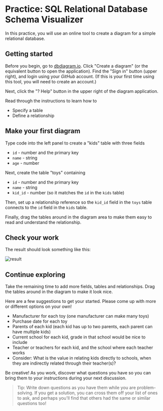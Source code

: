 # Practice: SQL Relational Database Schema Visualizer

In this practice, you will use an online tool to create a diagram for a simple
relational database.

## Getting started

Before you begin, go to [dbdiagram.io]. Click "Create a diagram" (or the
equivalent button to open the application). Find the "Sign in" button (upper
right), and login using your *GitHub* account. (If this is your first time using
this tool, you will need to create an account.)

Next, click the "? Help" button in the upper right of the diagram application.

Read through the instructions to learn how to

* Specify a table
* Define a relationship

## Make your first diagram

Type code into the left panel to create a "kids" table with three fields

* `id` - number and the primary key
* `name` - string
* `age` - number

Next, create the table "toys" containing

* `id` - number and the primary key
* `name` - string
* `kid_id` - number (so it matches the `id` in the `kids` table)

Then, set up a relationship reference so the `kid_id` field in the `toys`
table connects to the `id` field in the `kids` table.

Finally, drag the tables around in the diagram area to make them easy to read
and understand the relationship.

## Check your work

The result should look something like this:

![result]

## Continue exploring

Take the remaining time to add more fields, tables and relationships. Drag the
tables around in the diagram to make it look nice.

Here are a few suggestions to get your started. Please come up with more or
different options on your own!

* Manufacturer for each toy (one manufacturer can make many toys)
* Purchase date for each toy
* Parents of each kid (each kid has up to two parents, each parent can have
  multiple kids)
* Current school for each kid, grade in that school would be nice to include
* Teacher or teachers for each kid, and the school where each teacher works
* Consider: What is the value in relating kids directly to schools, when they
  are indirectly related through their teacher(s)?

Be creative! As you work, discover what questions you have so you can bring them
to your instructions during your next discussion.

> Tip: Write down questions as you have them while you are problem-solving. If
> you get a solution, you can cross them off your list of ones to ask, and
> perhaps you'll find that others had the same or similar questions too!


[dbdiagram.io]: https://dbdiagram.io/
[result]: https://appacademy-open-assets.s3.us-west-1.amazonaws.com/Modular-Curriculum/content/module-04/week-10/practices/sql-diagram-practice-kids-toys.png